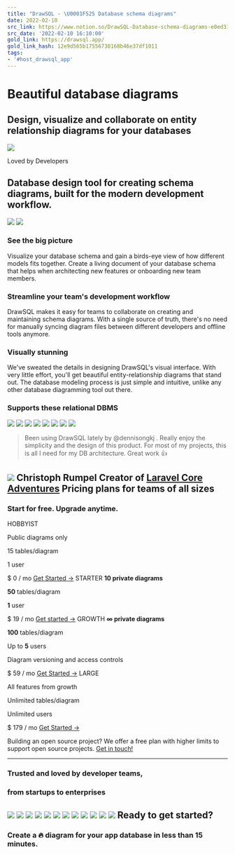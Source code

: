 ```yaml
---
title: "DrawSQL - \U0001F525 Database schema diagrams"
date: 2022-02-10
src_link: https://www.notion.so/DrawSQL-Database-schema-diagrams-e0ed31aea6d54cc28e7456327ed77d57
src_date: '2022-02-10 16:10:00'
gold_link: https://drawsql.app/
gold_link_hash: 12e9d565b17556738168b46e37df1011
tags:
- '#host_drawsql_app'
---
```



Beautiful
database diagrams
===========================


Design, visualize and collaborate on entity relationship diagrams for your databases
------------------------------------------------------------------------------------


![](https://res.cloudinary.com/dg5w52yqv/image/upload/c_scale,w_auto,q_auto,dpr_auto,f_auto/drawsql.app/drawsql-screenshot-2.png)

Loved by Developers



Database design tool for creating schema diagrams, built for the modern development workflow.
---------------------------------------------------------------------------------------------


[![](https://api.producthunt.com/widgets/embed-image/v1/featured.svg?post_id=138106&theme=light)](https://www.producthunt.com/products/drawsql#drawsql?utm_source=badge-featured&utm_medium=badge&utm_souce=badge-drawsql)
[![](https://api.producthunt.com/widgets/embed-image/v1/top-post-badge.svg?post_id=138106&theme=light&period=daily)](https://www.producthunt.com/products/drawsql#drawsql?utm_source=badge-top-post-badge&utm_medium=badge&utm_souce=badge-drawsql)
### See the big picture


Visualize your database schema and gain a birds-eye view of how different models fits together. Create a living document of your database schema that helps when architecting new features or onboarding new team members.


### Streamline your team's development workflow


DrawSQL makes it easy for teams to collaborate on creating and maintaining schema diagrams. With a single source of truth, there's no need for manually syncing diagram files between different developers and offline tools anymore.


### Visually stunning


We've sweated the details in designing DrawSQL's visual interface. With very little effort, you'll get beautiful entity-relationship diagrams that stand out. The database modeling process is just simple and intuitive, unlike any other database diagramming tool out there.
 


### Supports these relational DBMS


![](/img/mysql_colour.png)
![](/img/mysql_gray.png)
![](/img/pgsql_colour.png)
![](/img/pgsql_gray.png)
![](/img/sqlserver_colour.png)
![](/img/sqlserver_gray.png)
![](/img/mariadb_colour.png)
![](/img/mariadb_gray.png)

> Been using DrawSQL lately by
>  @dennisongkj
>  . Really enjoy the simplicity and the design of this product. For most of my projects, this is all I need for my DB architecture. Great work 👍


![](/img/cr_square.jpg)
Christoph Rumpel
Creator of [Laravel Core Adventures](https://laravelcoreadventures.com/)
Pricing plans for teams of all sizes
------------------------------------


### Start for free. Upgrade anytime.


HOBBYIST




 Public diagrams only
 





 15 tables/diagram
 




 1 user
 
$ 0 / mo
[Get Started →](/register)
STARTER
**10 private diagrams**

**50** tables/diagram
 

**1** user
 
$ 19 / mo
[Get
 started →](/register)
GROWTH
**∞ private diagrams**

**100** tables/diagram
 





 Up to **5** users
 





 Diagram versioning and access controls
 
$ 59 / mo
[Get Started →](/register)
LARGE





 All features from growth
 

Unlimited tables/diagram
 

Unlimited users

 
$ 179 / mo
[Get Started →](/register)

 Building an open source project? 
We offer a free plan with higher limits to support open source projects. [Get in touch!](mailto:hello@drawsql.app)



---


### Trusted and loved by developer teams,


### from startups to enterprises


![](/img/logos/storytel-grey.svg)
![](/img/logos/storytel-color.svg)
![](/img/logos/instacart-grey.svg)
![](/img/logos/instacart-color.svg)
![](/img/logos/fig-grey.svg)
![](/img/logos/fig-color.svg)
![](/img/logos/accenture-grey.svg)
![](/img/logos/accenture-color.svg)
![](/img/logos/fujitsu-grey.svg)
![](/img/logos/fujitsu-color.svg)
![](/img/logos/lush-grey.svg)
![](/img/logos/lush-color.svg)
Ready to get started?
---------------------


### Create a 🔥 diagram for your app database in less than 15 minutes.
